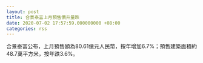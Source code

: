 ```yaml
---
layout: post
title: 合景泰富上月預售價升量跌
date: 2020-07-02 17:57:59.000000000 +08:00
categories: rss
---
```


合景泰富公布，上月預售額為80.61億元人民幣，按年增加6.7%；預售建築面積約48.7萬平方米，按年跌3.6%。
